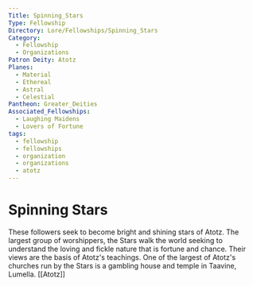 ```yaml
---
Title: Spinning_Stars
Type: Fellowship
Directory: Lore/Fellowships/Spinning_Stars
Category:
  - Fellowship
  - Organizations
Patron Deity: Atotz
Planes:
  - Material
  - Ethereal
  - Astral
  - Celestial
Pantheon: Greater_Deities
Associated_Fellowships:
  - Laughing Maidens
  - Lovers of Fortune
tags:
  - fellowship
  - fellowships
  - organization
  - organizations
  - atotz
---
```


# Spinning Stars


These followers seek to become bright and shining stars of Atotz. The largest group of worshippers, the Stars walk the world seeking to understand the loving and fickle nature that is fortune and chance. Their views are the basis of Atotz's teachings. One of the largest of Atotz's churches run by the Stars is a gambling house and temple in Taavine, Lumella.
[[Atotz]]
